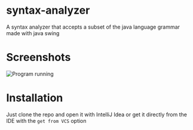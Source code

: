 # syntax-analyzer
A syntax analyzer that accepts a subset of the java language grammar made with java swing

# Screenshots
![Program running](screenshots/Screenshot1.jpg)

# Installation
Just clone the repo and open it with IntelliJ Idea or get it directly from the IDE with the `get from VCS` option
